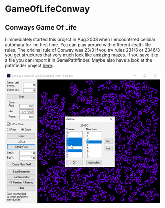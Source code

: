 # GameOfLifeConway
## Conways Game Of Life  
I immediately started this project in Aug.2008 when I encountered cellular automata for the first time.
You can play around with different death-life-rules. The original rule of Conway was 23/3
If you try rules 234/3 or 2346/3 you get structures that very much look like amazing mazes.
If you save it to a file you can import it in GamePathfinder. 
Maybe also have a look at the pathfinder project [here](https://github.com/OlimilO1402/Game_PathFinder).

![GameOfLifeConway Image](Resources/Pictures/GameOfLifeConway.png "GameOfLifeConway Image")